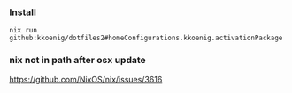 
### Install
```shell
nix run github:kkoenig/dotfiles2#homeConfigurations.kkoenig.activationPackage
```

### nix not in path after osx update
https://github.com/NixOS/nix/issues/3616
